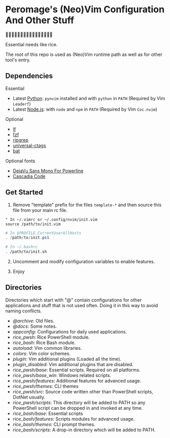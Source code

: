# Peromage's (Neo)Vim Configuration And Other Stuff

👻👾🤖🐱‍👤🐱‍🏍🐱‍💻🐱‍🐉🐱‍👓🐱‍🚀😺

Essential needs like rice.

The root of this repo is used as (Neo)Vim runtime path as well as for other tool's entry.

## Dependencies

Essential

- Latest [Python][python]: `pynvim` installed and with `python` in `PATH` (Required by Vim `Leaderf`)
- Latest [Node.js][nodejs]: with `node` and `npm` in `PATH` (Required by Vim `Coc.nvim`)

Optional

- [lf][lf]
- [fzf][fzf_url]
- [ripgrep][ripgrep_url]
- [universal-ctags][ctags_url]
- [bat][bat_url]

Optional fonts
- [DejaVu Sans Mono For Powerline][dejavu sans mono for powerline]
- [Cascadia Code][cascadia code]

## Get Started

1. Remove "template" prefix for the files `template-*` and then source this file from your main rc file.

```viml
" In ~/.vimrc or ~/.config/nvim/init.vim
source /path/to/init.vim
```

```powershell
# In $PROFILE.CurrentUserAllHosts
. /path/to/init.ps1
```

```bash
# In ~/.bashrc
. /path/to/init.sh
```

2. Uncomment and modify configuration variables to enable features.

3. Enjoy

## Directories

Directories which start with "@" contain configurations for other applications and stuff that is not used often. Doing it in this way to avoid naming conflicts.

- *@archive*: Old files.
- *@docs*: Some notes.
- *appconfig*: Configurations for daily used applications.
- *rice_pwsh*: Rice PowerShell module.
- *rice_bash*: Rice Bash module.
- *autoload*: Vim common libraries.
- *colors*: Vim color schemes.
- *plugin*: Vim additional plugins (Loaded all the time).
- *plugin_disabled*: Vim additional plugins that are disabled.
- *rice_pwsh/base*: Essential scripts. Required on all platforms.
- *rice_pwsh/base_win*: Windows related scripts.
- *rice_pwsh/features*: Additional features for advanced usage.
- *rice_pwsh/themes*: CLI themes
- *rice_pwsh/src*: Source code written other than PowerShell scripts, DotNet usually.
- *rice_pwsh/scripts*: This directory will be added to PATH so any PowerShell script can be dropped in and invoked at any time.
- *rice_bash/base*: Essential scripts
- *rice_bash/features*: Scripts modules for advanced usage.
- *rice_bash/themes*: CLI prompt themes.
- *rice_bash/scripts*: A drop-in directory which will be added to PATH.


[lf]: https://github.com/gokcehan/lf
[fzf_url]: https://github.com/junegunn/fzf
[ripgrep_url]: https://github.com/BurntSushi/ripgrep
[ctags_url]: https://github.com/universal-ctags/ctags!
[bat_url]: https://github.com/sharkdp/bat
[python]: https://www.python.org/downloads/
[nodejs]:https://nodejs.org/en/download/current/
[dejavu sans mono for powerline]: https://github.com/powerline/fonts
[cascadia code]: https://github.com/microsoft/cascadia-code
